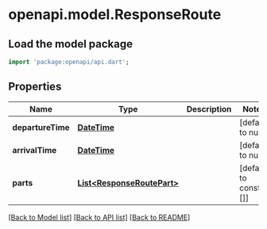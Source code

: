# openapi.model.ResponseRoute

## Load the model package
```dart
import 'package:openapi/api.dart';
```

## Properties
Name | Type | Description | Notes
------------ | ------------- | ------------- | -------------
**departureTime** | [**DateTime**](DateTime.md) |  | [default to null]
**arrivalTime** | [**DateTime**](DateTime.md) |  | [default to null]
**parts** | [**List&lt;ResponseRoutePart&gt;**](ResponseRoutePart.md) |  | [default to const []]

[[Back to Model list]](../README.md#documentation-for-models) [[Back to API list]](../README.md#documentation-for-api-endpoints) [[Back to README]](../README.md)


